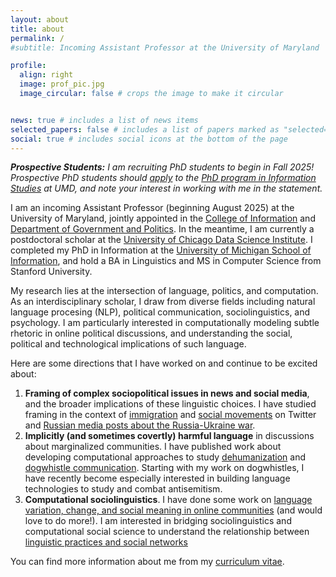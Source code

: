 ```yaml
---
layout: about
title: about
permalink: /
#subtitle: Incoming Assistant Professor at the University of Maryland

profile:
  align: right
  image: prof_pic.jpg
  image_circular: false # crops the image to make it circular


news: true # includes a list of news items
selected_papers: false # includes a list of papers marked as "selected={true}"
social: true # includes social icons at the bottom of the page
---
```

***Prospective Students:*** *I am recruiting PhD students to begin in Fall 2025! Prospective PhD students should [apply](https://ischool.umd.edu/academics/phd-information-studies/admissions) to the [PhD program in Information Studies](https://ischool.umd.edu/academics/phd-information-studies/) at UMD, and note your interest in working with me in the statement.*

I am an incoming Assistant Professor (beginning August 2025) at the University of Maryland, jointly appointed in the [College of Information](https://ischool.umd.edu/) and [Department of Government and Politics](https://gvpt.umd.edu/). In the meantime, I am currently a postdoctoral scholar at the [University of Chicago Data Science Institute](https://datascience.uchicago.edu/). I completed my PhD in Information at the [University of Michigan School of Information](https://www.si.umich.edu/), and hold a BA in Linguistics and MS in Computer Science from Stanford University. 


My research lies at the intersection of language, politics, and computation. As an interdisciplinary scholar, I draw from diverse fields including natural language procesing (NLP), political communication, sociolinguistics, and psychology. I am particularly interested in computationally modeling subtle rhetoric in online political discussions, and understanding the social, political and technological implications of such language. 

Here are some directions that I have worked on and continue to be excited about:

1. **Framing of complex sociopolitical issues in news and social media**, and the broader implications of these linguistic choices. I have studied framing in the context of [immigration](/assets/pdf/naacl_framing_2021.pdf) and [social movements](/assets/pdf/jqd_socialmovements_2024.pdf) on Twitter and [Russian media posts about the Russia-Ukraine war](/assets/pdf/emnlp_voynaslov_2022.pdf).
2. **Implicitly (and sometimes covertly) harmful language** in discussions about marginalized communities. I have published work about developing computational approaches to study [dehumanization](/assets/pdf/frontiers_dehumanization.pdf) and [dogwhistle communication](/assets/pdf/acl_dogwhistles_2023.pdf). Starting with my work on dogwhistles, I have recently become especially interested in building language technologies to study and combat antisemitism. 
3. **Computational sociolinguistics**. I have done some work on [language variation, change, and social meaning in online communities](/assets/pdf/scil_gendersent_2019.pdf) (and would love to do more!). I am interested in bridging sociolinguistics and computational social science to understand the relationship between [linguistic practices and social networks](/assets/pdf/icwsm_multilingual_2023.pdf)

You can find more information about me from my [curriculum vitae](/assets/pdf/CV_Apr2024.pdf).


